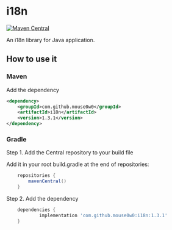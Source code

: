 # i18n
[![Maven Central](https://img.shields.io/maven-central/v/com.github.mouse0w0/i18n.svg?label=Maven%20Central)](https://search.maven.org/search?q=g:%22com.github.mouse0w0%22%20AND%20a:%22i18n%22)

An i18n library for Java application.

## How to use it
### Maven

Add the dependency

```xml
<dependency>
    <groupId>com.github.mouse0w0</groupId>
    <artifactId>i18n</artifactId>
    <version>1.3.1</version>
</dependency>
```
### Gradle

Step 1. Add the Central repository to your build file

Add it in your root build.gradle at the end of repositories:

```gradle
	repositories {
		mavenCentral()
	}
```
Step 2. Add the dependency

```gradle
	dependencies {
	        implementation 'com.github.mouse0w0:i18n:1.3.1'
	}
```
